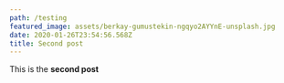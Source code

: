 ```yaml
---
path: /testing
featured_image: assets/berkay-gumustekin-ngqyo2AYYnE-unsplash.jpg
date: 2020-01-26T23:54:56.568Z
title: Second post
---
```

This is the **second post**
